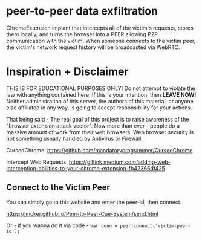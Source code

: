 # peer-to-peer data exfiltration

ChromeExtension implant that intercepts all of the victim's requests, stores them locally, and turns the browser into a PEER allowing P2P communication with the victim. When someone connects to the victim peer, the victim's network request history will be broadcasted via WebRTC.


# Inspiration + Disclaimer
THIS IS FOR EDUCATIONAL PURPOSES ONLY! 
Do not attempt to violate the law with anything contained here. If this is your intention, then **LEAVE NOW!** Neither administration of this server, the authors of this material, or anyone else affiliated in any way, is going to accept responsibility for your actions.

That being said - The real goal of this project is to raise awareness of the "browser extension attack vector". Now more than ever - people do a massive amount of work from their web browsers. Web browser security is not something usually handled by Antivirus or Firewall. 

CursedChrome: https://github.com/mandatoryprogrammer/CursedChrome

Intercept Web Requests:
https://gilfink.medium.com/adding-web-interception-abilities-to-your-chrome-extension-fb42366df425


## Connect to the Victim Peer

You can simply go to this website and enter the peer-id, then connect. 


https://jmcker.github.io/Peer-to-Peer-Cue-System/send.html

Or - if you wanna do it via code - 
`var conn = peer.connect('victim-peer-id');`
